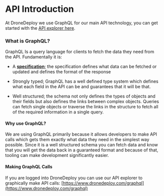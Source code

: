 # API Introduction

At DroneDeploy we use GraphQL for our main API technology, you can get started with the [API explorer here](https://api.dronedeploy.com/graphql).

### What is GraphQL?

GraphQL Is a query language for clients to fetch the data they need from the API. Fundamentally it is:

* A [**specification**](http://facebook.github.io/graphql/); the specification defines what data can be fetched or updated and defines the format of the response

* Strongly typed; GraphQL has a well defined type system which defines what each field in the API can be and guarantees that it will be that.

* Well structured; the schema not only defines the types of objects and their fields but also defines the links between complex objects. Queries can fetch single objects or traverse the links in the structure to fetch all of the required information in a single query.

#### Why use GraphQL?

We are using GraphQL primarily because it allows developers to make API calls which gets them exactly what data they need in the simplest way possible. Since it is a well structured schema you can fetch data and know that you will get the data back in a guaranteed format and because of that, tooling can make development significantly easier.

#### Making GraphQL Calls

If you are logged into DroneDeploy you can use our API explorer to graphically make API calls: [https://www.dronedeploy.com/graphql](https://www.dronedeploy.com/graphql)




